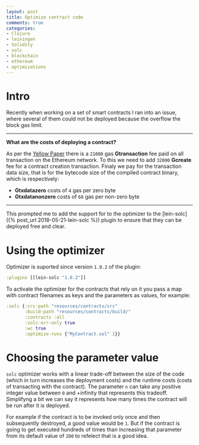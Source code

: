 ```yaml
---
layout: post
title: Optimize contract code
comments: true
categories:
- Clojure
- leiningen
- Solidity
- solc
- blockchain
- ethereum
- optimizations
---
```


# <a name="intro"/> Intro
Recently when working on a set of smart contracts I ran into an issue, where several of them could not be deployed because the overflow the block gas limit.

---
**What are the costs of deploying a contract?**

As per the [Yellow Paper](https://github.com/ethereum/yellowpaper) there is a `21000` gas **Gtransaction** fee paid on all transaction on the Ethereum network.
To this we need to add `32000` **Gcreate** fee for a contract creation transaction.
Finaly we pay for the transaction data size, that is for the bytecode size of the compiled contract binary, which is respectively:
* **Gtxdatazero** costs of `4` gas per zero byte
* **Gtxdatanonzero** costs of `68` gas per non-zero byte

---

This prompted me to add the support for to the optimizer to the [lein-solc]({% post_url 2018-05-21-lein-solc %}) plugin to ensure that they can be deployed free and clear.

# <a name="using"/> Using the optimizer

Optimizer is suported since version `1.0.2` of the plugin:

```clojure
:plugins [[lein-solc "1.0.2"]]
```

To activate the optimizer for the contracts that rely on it you pass a map with contract filenames as keys and the parameters as values, for example:

```clojure
:solc {:src-path "resources/contracts/src"
       :build-path "resources/contracts/build/"
       :contracts :all
       :solc-err-only true
       :wc true
       :optimize-runs {"MyContract.sol" 1}}
```

# <a name="value"/> Choosing the parameter value

`solc` optimizer works with a linear trade-off between the size of the code (which in turn increases the deployment costs) and the runtime costs (costs of transacting with the contract).
The parameter `n` can take any positive integer value between `0` and +infinity that represents this tradeoff.
Simplifyng a bit we can say it represents how many times the contract will be run after it is deployed.

For example if the contract is to be invoked only once and then subsequently destroyed, a good value would be `1`.
But if the contract is going to get executed hundreds of times than increasing that parameter from its default value of `200` to refelect that is a good idea.
